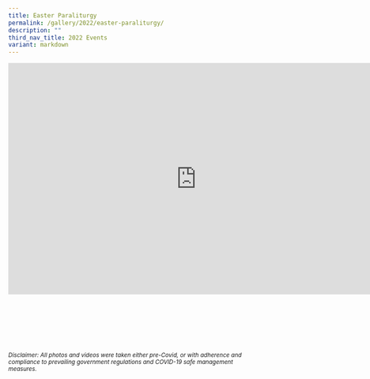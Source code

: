 ```yaml
---
title: Easter Paraliturgy
permalink: /gallery/2022/easter-paraliturgy/
description: ""
third_nav_title: 2022 Events
variant: markdown
---
```

<iframe allowfullscreen="true" height="469" width="760" frameborder="0" src="https://docs.google.com/presentation/d/e/2PACX-1vS9TrPkfDhIut9d1izPraC-LJbXYAbci7LrK_a_1tnYtb5ZODVQCG9YZH9lG3oRirrQDcwfzUkoR7h1/embed?start=true&amp;loop=true&amp;delayms=3000"></iframe>


<br><br><br><br><br><br>
<sup>_Disclaimer: All photos and videos were taken either pre-Covid, or with adherence and compliance to prevailing government regulations and COVID-19 safe management measures._</sup>